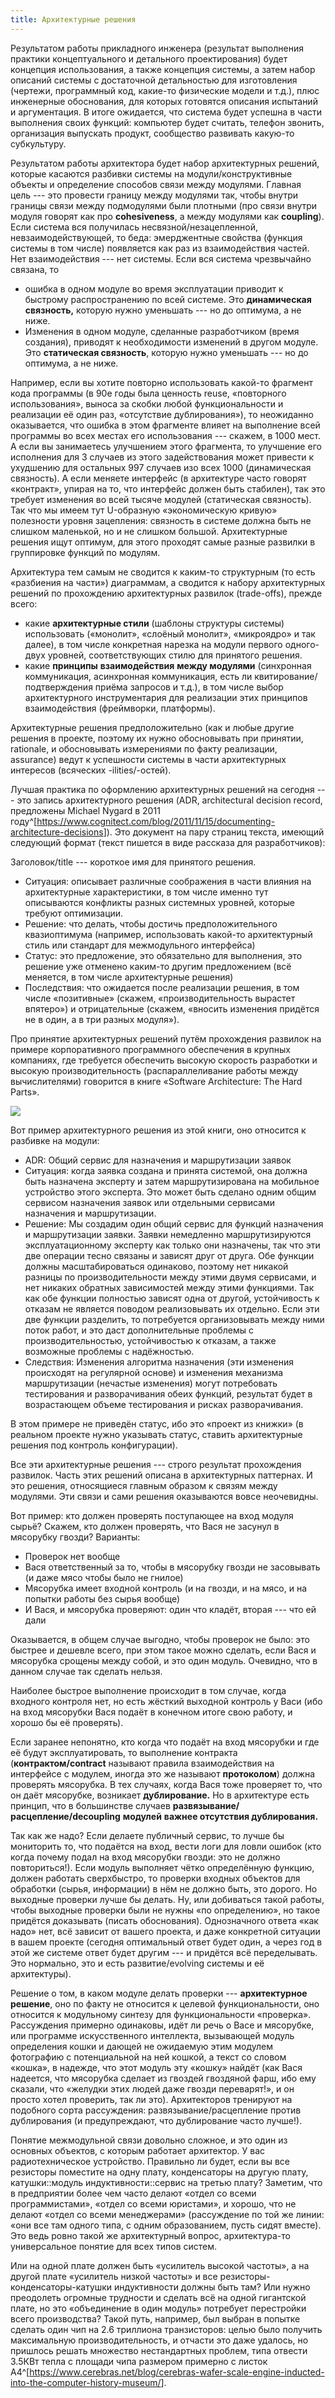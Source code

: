 ```yaml
---
title: Архитектурные решения
---
```


Результатом работы прикладного инженера (результат выполнения практики
концептуального и детального проектирования) будет концепция
использования, а также концепция системы, а затем набор описаний системы
с достаточной детальностью для изготовления (чертежи, программный код,
какие-то физические модели и т.д.), плюс инженерные обоснования, для
которых готовятся описания испытаний и аргументация. В итоге ожидается,
что система будет успешна в части выполнения своих функций: компьютер
будет считать, телефон звонить, организация выпускать продукт,
сообщество развивать какую-то субкультуру.

Результатом работы архитектора будет набор архитектурных решений,
которые касаются разбивки системы на модули/конструктивные объекты и
определение способов связи между модулями. Главная цель --- это провести
границу между модулями так, чтобы внутри границы связи между подмодулями
были плотными (про связи внутри модуля говорят как про **cohesiveness**,
а между модулями как **coupling**). Если система вся получилась
несвязной/незацепленной, невзаимодействующей, то беда: эмерджентные
свойства (функция системы в том числе) появляется как раз из
взаимодействия частей. Нет взаимодействия --- нет системы. Если вся
система чрезвычайно связана, то

-   ошибка в одном модуле во время эксплуатации приводит к быстрому
    распространению по всей системе. Это **динамическая связность,**
    которую нужно уменьшать --- но до оптимума, а не ниже.
-   Изменения в одном модуле, сделанные разработчиком (время создания),
    приводят к необходимости изменений в другом модуле. Это
    **статическая связность**, которую нужно уменьшать --- но до
    оптимума, а не ниже.

Например, если вы хотите повторно использовать какой-то фрагмент кода
программы (в 90е годы была ценность reuse, «повторного использования»,
выноса за скобки любой функциональности и реализации её один раз,
«отсутствие дублирования»), то неожиданно оказывается, что ошибка в этом
фрагменте влияет на выполнение всей программы во всех местах его
использования --- скажем, в 1000 мест. А если вы занимаетесь улучшением
этого фрагмента, то улучшение его исполнения для 3 случаев из этого
задействования может привести к ухудшению для остальных 997 случаев изо
всех 1000 (динамическая связность). А если меняете интерфейс (в
архитектуре часто говорят «контракт», упирая на то, что интерфейс должен
быть стабилен), так это требует изменения во всей тысяче модулей
(статическая связность). Так что мы имеем тут U-образную «экономическую
кривую» полезности уровня зацепления: связность в системе должна быть не
слишком маленькой, но и не слишком большой. Архитектурные решения ищут
оптимум, для этого проходят самые разные развилки в группировке функций
по модулям.

Архитектура тем самым не сводится к каким-то структурным (то есть
«разбиения на части») диаграммам, а сводится к набору архитектурных
решений по прохождению архитектурных развилок (trade-offs), прежде
всего:

-   какие **архитектурные стили** (шаблоны структуры системы)
    использовать («монолит», «слоёный монолит», «микроядро» и так
    далее), в том числе конкретная нарезка на модули первого одного-двух
    уровней, соответствующих стилю для принятого решения.
-   какие **принципы** **взаимодействия** **между модулями** (синхронная
    коммуникация, асинхронная коммуникация, есть ли
    квитирование/подтверждения приёма запросов и т.д.), в том числе
    выбор архитектурного инструментария для реализации этих принципов
    взаимодействия (фреймворки, платформы).

Архитектурные решения предположительно (как и любые другие решения в
проекте, поэтому их нужно обосновывать при принятии, rationale, и
обосновывать измерениями по факту реализации, assurance) ведут к
успешности системы в части архитектурных интересов (всяческих
-ilities/-остей).

Лучшая практика по оформлению архитектурных решений на сегодня --- это
запись архитектурного решения (ADR, architectural decision record,
предложены Michael Nygard в 2011
году^[<https://www.cognitect.com/blog/2011/11/15/documenting-architecture-decisions>]).
Это документ на пару страниц текста, имеющий следующий формат (текст
пишется в виде рассказа для разработчиков):

Заголовок/title --- короткое имя для принятого решения.

-   Ситуация: описывает различные соображения в части влияния на
    архитектурные характеристики, в том числе именно тут описываются
    конфликты разных системных уровней, которые требуют оптимизации.
-   Решение: что делать, чтобы достичь предположительного квазиоптимума
    (например, использовать какой-то архитектурный стиль или стандарт
    для межмодульного интерфейса)
-   Статус: это предложение, это обязательно для выполнения, это решение
    уже отменено каким-то другим предложением (всё меняется, в том числе
    архитектурные решения)
-   Последствия: что ожидается после реализации решения, в том числе
    «позитивные» (скажем, «производительность вырастет впятеро») и
    отрицательные (скажем, «вносить изменения придётся не в один, а в
    три разных модуля»).

Про принятие архитектурных решений путём прохождения развилок на примере
корпоративного программного обеспечения в крупных компаниях, где
требуется обеспечить высокую скорость разработки и высокую
производительность (распараллеливание работы между вычислителями)
говорится в книге «Software Architecture: The Hard Parts».


![](03-architectural-solutions-43.png)


Вот пример архитектурного решения из этой книги, оно относится к
разбивке на модули:

-   ADR: Общий сервис для назначения и маршрутизации заявок
-   Ситуация: когда заявка создана и принята системой, она должна быть
    назначена эксперту и затем маршрутизирована на мобильное устройство
    этого эксперта. Это может быть сделано одним общим сервисом
    назначения заявок или отдельными сервисами назначения и
    маршрутизации.
-   Решение: Мы создадим один общий сервис для функций назначения и
    маршрутизации заявки. Заявки немедленно маршрутизируются
    эксплуатационному эксперту как только они назначены, так что эти две
    операции тесно связаны и зависят друг от друга. Обе функции должны
    масштабироваться одинаково, поэтому нет никакой разницы по
    производительности между этими двумя сервисами, и нет никаких
    обратных зависимостей между этими функциями. Так как обе функции
    полностью зависят одна от другой, устойчивость к отказам не является
    поводом реализовывать их отдельно. Если эти две функции разделить,
    то потребуется организовывать между ними поток работ, и это даст
    дополнительные проблемы с производительностью, устойчивостью к
    отказам, а также возможные проблемы с надёжностью.
-   Следствия: Изменения алгоритма назначения (эти изменения происходят
    на регулярной основе) и изменения механизма маршрутизации (нечастые
    изменения) могут потребовать тестирования и разворачивания обеих
    функций, результат будет в возрастающем объеме тестирования и рисках
    разворачивания.

В этом примере не приведён статус, ибо это «проект из книжки» (в
реальном проекте нужно указывать статус, ставить архитектурные решения
под контроль конфигурации).

Все эти архитектурные решения --- строго результат прохождения развилок.
Часть этих решений описана в архитектурных паттернах. И это решения,
относящиеся главным образом к связям между модулями. Эти связи и сами
решения оказываются вовсе неочевидны.

Вот пример: кто должен проверять поступающее на вход модуля сырьё?
Скажем, кто должен проверять, что Вася не засунул в мясорубку гвозди?
Варианты:

-   Проверок нет вообще
-   Вася ответственный за то, чтобы в мясорубку гвозди не засовывать (и
    даже мясо чтобы было не гнилое)
-   Мясорубка имеет входной контроль (и на гвозди, и на мясо, и на
    попытки работы без сырья вообще)
-   И Вася, и мясорубка проверяют: один что кладёт, вторая \-\-- что ей
    дали

Оказывается, в общем случае выгодно, чтобы проверок не было: это быстрее
и дешевле всего, при этом такое можно сделать, если Вася и мясорубка
срощены между собой, и это один модуль. Очевидно, что в данном случае
так сделать нельзя.

Наиболее быстрое выполнение происходит в том случае, когда входного
контроля нет, но есть жёсткий выходной контроль у Васи (ибо на вход
мясорубки Вася подаёт в конечном итоге свою работу, и хорошо бы её
проверять).

Если заранее непонятно, кто когда что подаёт на вход мясорубки и где её
будут эксплуатировать, то выполнение контракта (**контрактом/contract**
называют правила взаимодействия на интерфейсе с модулем, иногда это же
называют **протоколом**) должна проверять мясорубка. В тех случаях,
когда Вася тоже проверяет то, что он даёт мясорубке, возникает
**дублирование.** Но в архитектуре есть принцип, что в большинстве
случаев **развязывание/расцепление/decoupling** **модулей** **важнее
отсутствия дублирования.**

Так как же надо? Если делаете публичный сервис, то лучше бы мониторить
то, что подаётся на вход, вести логи для ловли ошибок (кто когда почему
подал на вход мясорубки гвозди: это не должно повториться!). Если модуль
выполняет чётко определённую функцию, должен работать сверхбыстро, то
проверки входных объектов для обработки (сырья, информации) в нём не
должно быть, это дорого. Но выходные проверки лучше бы делать. Ну, или
добиваться такой работы, чтобы выходные проверки были не нужны «по
определению», но такое придётся доказывать (писать обоснования).
Однозначного ответа «как надо» нет, всё зависит от вашего проекта, и
даже конкретной ситуации в вашем проекте (сегодня оптимальный ответ
будет один, а через год в этой же системе ответ будет другим --- и
придётся всё переделывать. Это нормально, это и есть развитие/evolving
системы и её архитектуры).

Решение о том, в каком модуле делать проверки --- **архитектурное**
**решение**, оно по факту не относится к целевой функциональности, оно
относится к модульному синтезу для функциональности «проверка».
Рассуждения примерно одинаковы, идёт ли речь о Васе и мясорубке, или
программе искусственного интеллекта, вызывающей модуль определения кошки
и дающей не ожидаемую этим модулем фотографию с потенциальной на ней
кошкой, а текст со словом «кошка», в надежде, что этот модуль эту
«кошку» найдёт (как Вася надеется, что мясорубка сделает из гвоздей
гвоздяной фарш, ибо ему сказали, что «желудки этих людей даже гвозди
переварят!», и он просто хотел проверить, так ли это). Архитекторов
тренируют на подобного сорта рассуждения: развязывание/расцепление
против дублирования (и предупреждают, что дублирование часто лучше!).

Понятие межмодульной связи довольно сложное, и это один из основных
объектов, с которым работает архитектор. У вас радиотехническое
устройство. Правильно ли будет, если вы все резисторы поместите на одну
плату, конденсаторы на другую плату, катушки::модуль
индуктивности::сервис на третью плату? Заметим, что в предприятии более
чем часто делают «отдел со всеми программистами», «отдел со всеми
юристами», и хорошо, что не делают «отдел со всеми менеджерами»
(рассуждение по той же линии: «они все там одного типа, с одним
образованием, пусть сидят вместе). Это ведь ровно такой же архитектурный
вопрос, архитектура-то универсальное понятие для всех типов систем.

Или на одной плате должен быть «усилитель высокой частоты», а на другой
плате «усилитель низкой частоты» и все резисторы-конденсаторы-катушки
индуктивности должны быть там? Или нужно преодолеть огромные трудности и
сделать всё на одной гигантской плате, но это «объединение в один
модуль» потребует перестройки всего производства? Такой путь, например,
был выбран в попытке сделать один чип на 2.6 триллиона транзисторов:
целью было получить максимальную производительность, и отчасти это даже
удалось, но пришлось решать множество нестандартных проблем, типа
отвести 3.5КВт тепла с площади чипа размером примерно с листок
А4^[<https://www.cerebras.net/blog/cerebras-wafer-scale-engine-inducted-into-the-computer-history-museum/>].
